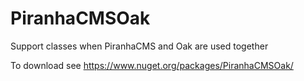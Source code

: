 PiranhaCMSOak
=============

Support classes when PiranhaCMS and Oak are used together

To download see https://www.nuget.org/packages/PiranhaCMSOak/
